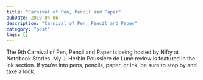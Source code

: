 ```yaml
---
title: "Carnival of Pen, Pencil and Paper"
pubDate: 2010-04-06
description: "Carnival of Pen, Pencil and Paper"
category: "post"
tags: []
---
```


The 9th Carnival of Pen, Pencil and Paper is being hosted by Nifty at Notebook Stories. My J. Herbin Poussiere de Lune review is featured in the ink section. If you’re into pens, pencils, paper, or ink, be sure to stop by and take a look.
